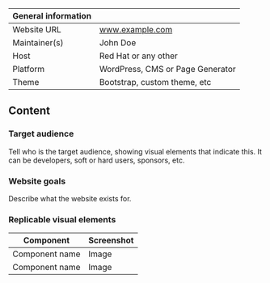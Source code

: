 | General information |  |
| ------ | ------ |
| Website URL | www.example.com |
| Maintainer(s) | John Doe |
| Host | Red Hat or any other | 
| Platform | WordPress, CMS or Page Generator |
| Theme | Bootstrap, custom theme, etc |

## Content
### Target audience
Tell who is the target audience, showing visual elements that indicate this. It can be developers, soft or hard users, sponsors, etc.

### Website goals
Describe what the website exists for.

### Replicable visual elements
| Component | Screenshot |
| ------ | ------ |
| Component name | Image |
| Component name | Image |
